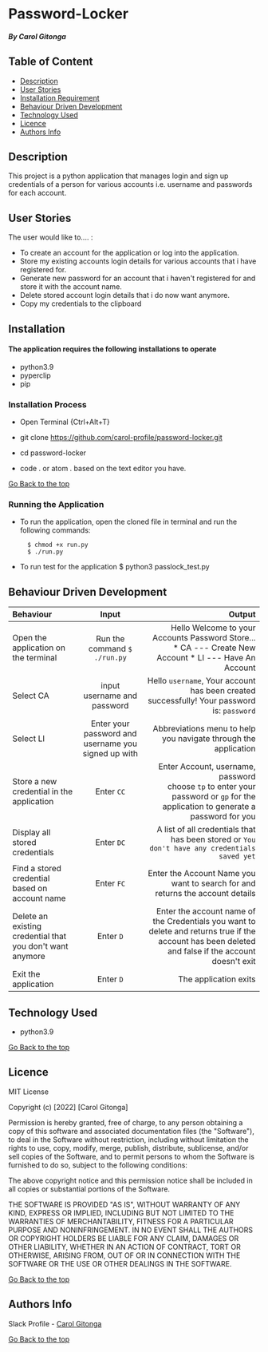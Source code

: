 # Password-Locker

##### By Carol Gitonga

## Table of Content

+ [Description](#description)
+ [User Stories](#user-stories)
+ [Installation Requirement](#Installation)
+ [Behaviour Driven Development](#BDD)
+ [Technology Used](#technology-used)
+ [Licence](#licence)
+ [Authors Info](#author-Info)

## Description
<p>This project is a python application that manages login and sign up credentials of a person for various accounts i.e. username and passwords for each account.</p>

## User Stories
The user would like to.... :
* To create an account for the application or log into the application.
* Store my existing accounts login details for various accounts that i have registered for.
* Generate new password for an account that i haven't registered for and store it with the account name.   
* Delete stored account login details that i do now want anymore.
* Copy my credentials to the clipboard

## Installation

#### The application requires the following installations to operate 
* python3.9
* pyperclip
* pip


### Installation Process
* Open Terminal {Ctrl+Alt+T}

* git clone https://github.com/carol-profile/password-locker.git

* cd password-locker

* code . or atom . based on the text editor you have.


[Go Back to the top](#password-locker)
### Running the Application
* To run the application, open the cloned file in terminal and run the following commands:

        $ chmod +x run.py
        $ ./run.py
* To run test for the application
        $ python3 passlock_test.py

 ## Behaviour Driven Development
| Behaviour | Input | Output |
| :---------------- | :---------------: | ------------------: |
|Open the application on the terminal | Run the command ```$ ./run.py```|Hello Welcome to your Accounts Password Store... <br>* CA ---  Create New Account * LI ---  Have An Account |
|Select  CA| input username and password| Hello ```username```, Your account has been created successfully! Your password is: ```password```|
|Select LI  | Enter your password and username you signed up with| Abbreviations menu to help you navigate through the application|
|Store a new credential in the application| Enter ```CC```|Enter Account, username, password<br>choose ```tp``` to enter your password or ```gp``` for the application to generate a password for you |
|Display all stored credentials | Enter ```DC```|A list of all credentials that has been stored or ```You don't have any credentials saved yet``` |
|Find a stored credential based on account name|Enter ```FC```| Enter the Account Name you want to search for and returns the account details|
|Delete an existing credential that you don't want anymore|Enter ```D```|Enter the account name of the Credentials you want to delete and returns true if the account has been deleted and false if the account doesn't exit|
|Exit the application| Enter ```D```| The application exits|

## Technology Used
* python3.9

[Go Back to the top](#password-locker)

## Licence

MIT License

Copyright (c) [2022] [Carol Gitonga]

Permission is hereby granted, free of charge, to any person obtaining a copy
of this software and associated documentation files (the "Software"), to deal
in the Software without restriction, including without limitation the rights
to use, copy, modify, merge, publish, distribute, sublicense, and/or sell
copies of the Software, and to permit persons to whom the Software is
furnished to do so, subject to the following conditions:

The above copyright notice and this permission notice shall be included in all
copies or substantial portions of the Software.

THE SOFTWARE IS PROVIDED "AS IS", WITHOUT WARRANTY OF ANY KIND, EXPRESS OR
IMPLIED, INCLUDING BUT NOT LIMITED TO THE WARRANTIES OF MERCHANTABILITY,
FITNESS FOR A PARTICULAR PURPOSE AND NONINFRINGEMENT. IN NO EVENT SHALL THE
AUTHORS OR COPYRIGHT HOLDERS BE LIABLE FOR ANY CLAIM, DAMAGES OR OTHER
LIABILITY, WHETHER IN AN ACTION OF CONTRACT, TORT OR OTHERWISE, ARISING FROM,
OUT OF OR IN CONNECTION WITH THE SOFTWARE OR THE USE OR OTHER DEALINGS IN THE
SOFTWARE.

[Go Back to the top](#password-locker)

## Authors Info

Slack Profile - [Carol Gitonga](https://app.slack.com/client/T0101L740P4/D036H8B6WF2/user_profile/U0330AYGJAY)


[Go Back to the top](#password-locker)





